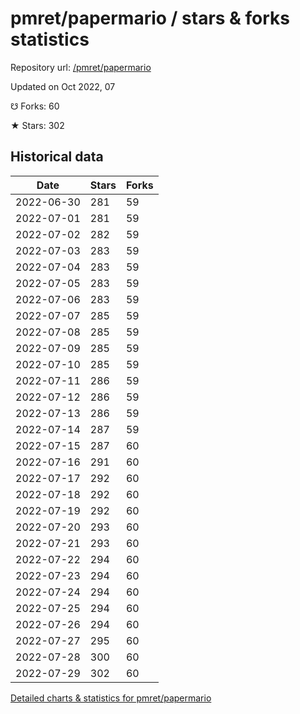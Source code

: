# pmret/papermario / stars & forks statistics

Repository url: [/pmret/papermario](https://github.com/pmret/papermario)

Updated on Oct 2022, 07

☋ Forks: 60

★ Stars: 302

## Historical data
| Date | Stars | Forks |
|------|-------|-------|
| 2022-06-30 | 281 | 59 | 
| 2022-07-01 | 281 | 59 | 
| 2022-07-02 | 282 | 59 | 
| 2022-07-03 | 283 | 59 | 
| 2022-07-04 | 283 | 59 | 
| 2022-07-05 | 283 | 59 | 
| 2022-07-06 | 283 | 59 | 
| 2022-07-07 | 285 | 59 | 
| 2022-07-08 | 285 | 59 | 
| 2022-07-09 | 285 | 59 | 
| 2022-07-10 | 285 | 59 | 
| 2022-07-11 | 286 | 59 | 
| 2022-07-12 | 286 | 59 | 
| 2022-07-13 | 286 | 59 | 
| 2022-07-14 | 287 | 59 | 
| 2022-07-15 | 287 | 60 | 
| 2022-07-16 | 291 | 60 | 
| 2022-07-17 | 292 | 60 | 
| 2022-07-18 | 292 | 60 | 
| 2022-07-19 | 292 | 60 | 
| 2022-07-20 | 293 | 60 | 
| 2022-07-21 | 293 | 60 | 
| 2022-07-22 | 294 | 60 | 
| 2022-07-23 | 294 | 60 | 
| 2022-07-24 | 294 | 60 | 
| 2022-07-25 | 294 | 60 | 
| 2022-07-26 | 294 | 60 | 
| 2022-07-27 | 295 | 60 | 
| 2022-07-28 | 300 | 60 | 
| 2022-07-29 | 302 | 60 | 


[Detailed charts & statistics for pmret/papermario](https://reviewgithub.com/rep/pmret/papermario)

